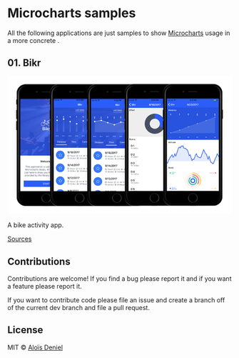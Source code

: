 # Microcharts samples

All the following applications are just samples to show [Microcharts](https://www.github.com/aloisdeniel/Microcharts) usage in a more concrete .

## 01. Bikr

![Bikr](Bikr/screenshots.png)

A bike activity app.

[Sources](Bikr/)


## Contributions

Contributions are welcome! If you find a bug please report it and if you want a feature please report it.

If you want to contribute code please file an issue and create a branch off of the current dev branch and file a pull request.

## License

MIT © [Aloïs Deniel](http://aloisdeniel.github.io)